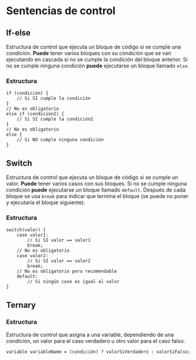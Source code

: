 # Sentencias de control

## If-else

Estructura de control que ejecuta un bloque de código si se cumple una condición.
__Puede__ tener varios bloques con su condición que se van ejecutando en cascada si no se cumple la condición del bloque anterior.
Si no se cumple ninguna condición __puede__ ejecutarse un bloque llamado `else`.

### Estructura

```
if (condición) {
    // Si SI cumple la condición
}
// No es obligatorio
else if (condición2) {
    // Si SI cumple la condición2
}
// No es obligatorio
else {
    // Si NO cumple ninguna condición
}
```

## Switch

Estructura de control que ejecuta un bloque de código si se cumple un valor.
__Puede__ tener varios casos con sus bloques.
Si no se cumple ninguna condición __puede__ ejecutarse un bloque llamado `default`.
Después de cada bloque se usa `break` para indicar que termina el bloque (se puede no poner y ejecutaría el bloque siguiente).

### Estructura

```
switch(valor) {
    case valor1:
        // Si SI valor == valor1
        break;
    // No es obligatorio
    case valor2:
        // Si SI valor == valor2
        break;
    // No es obligatorio pero recomendable
    default:
        // Si ningún case es igual al valor
}
```

## Ternary



### Estructura

Estructura de control que asigna a una variable, dependiendo de una condición, un valor para el caso verdadero u otro valor para el caso falso.

```
variable variableName = (condición) ? valorSiVerdadero : valorSiFalso;
```
